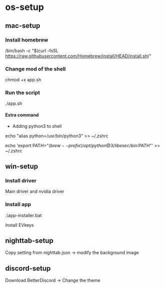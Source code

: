 # os-setup

## mac-setup ##

### Install homebrew ###
/bin/bash -c "$(curl -fsSL https://raw.githubusercontent.com/Homebrew/install/HEAD/install.sh)"

### Change mod of the shell ###
chmod +x app.sh

### Run the script ###
./app.sh

#### Extra command ####
- Adding python3 to shell


echo "alias python=/usr/bin/python3" >> ~/.zshrc

echo 'export PATH="$(brew --prefix)/opt/python@3/libexec/bin:$PATH"' >> ~/.zshrc

## win-setup ##

### Install driver ###
Main driver and nvidia driver

### Install app ###
.\app-installer.bat

Install EVkeys


## nighttab-setup ##
Copy setting from nighttab.json -> modify the background image

## discord-setup ##
Download BetterDiscord -> Change the theme


